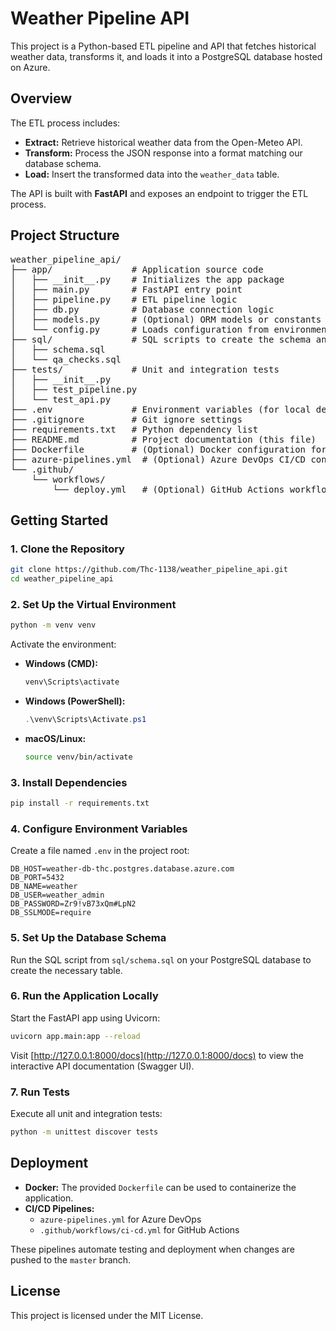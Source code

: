 # Weather Pipeline API

This project is a Python-based ETL pipeline and API that fetches historical weather data, transforms it, and loads it into a PostgreSQL database hosted on Azure.

## Overview

The ETL process includes:

- **Extract:** Retrieve historical weather data from the Open-Meteo API.  
- **Transform:** Process the JSON response into a format matching our database schema.  
- **Load:** Insert the transformed data into the `weather_data` table.

The API is built with **FastAPI** and exposes an endpoint to trigger the ETL process.

## Project Structure

<pre>
weather_pipeline_api/
├── app/               # Application source code
│   ├── __init__.py    # Initializes the app package
│   ├── main.py        # FastAPI entry point
│   ├── pipeline.py    # ETL pipeline logic
│   ├── db.py          # Database connection logic
│   ├── models.py      # (Optional) ORM models or constants
│   └── config.py      # Loads configuration from environment variables
├── sql/               # SQL scripts to create the schema and run QA checks
│   ├── schema.sql
│   └── qa_checks.sql
├── tests/             # Unit and integration tests
│   ├── __init__.py
│   ├── test_pipeline.py
│   └── test_api.py
├── .env               # Environment variables (for local development)
├── .gitignore         # Git ignore settings
├── requirements.txt   # Python dependency list
├── README.md          # Project documentation (this file)
├── Dockerfile         # (Optional) Docker configuration for containerization
├── azure-pipelines.yml  # (Optional) Azure DevOps CI/CD configuration
└── .github/
    └── workflows/
        └── deploy.yml   # (Optional) GitHub Actions workflow for deployment
</pre>

## Getting Started

### 1. Clone the Repository

```bash
git clone https://github.com/Thc-1138/weather_pipeline_api.git
cd weather_pipeline_api
```

### 2. Set Up the Virtual Environment

```bash
python -m venv venv
```

Activate the environment:

- **Windows (CMD):**
  ```bash
  venv\Scripts\activate
  ```
- **Windows (PowerShell):**
  ```powershell
  .\venv\Scripts\Activate.ps1
  ```
- **macOS/Linux:**
  ```bash
  source venv/bin/activate
  ```

### 3. Install Dependencies

```bash
pip install -r requirements.txt
```

### 4. Configure Environment Variables

Create a file named `.env` in the project root:

```dotenv
DB_HOST=weather-db-thc.postgres.database.azure.com
DB_PORT=5432
DB_NAME=weather
DB_USER=weather_admin
DB_PASSWORD=Zr9!vB73xQm#LpN2
DB_SSLMODE=require
```

### 5. Set Up the Database Schema

Run the SQL script from `sql/schema.sql` on your PostgreSQL database to create the necessary table.

### 6. Run the Application Locally

Start the FastAPI app using Uvicorn:

```bash
uvicorn app.main:app --reload
```

Visit [http://127.0.0.1:8000/docs](http://127.0.0.1:8000/docs) to view the interactive API documentation (Swagger UI).

### 7. Run Tests

Execute all unit and integration tests:

```bash
python -m unittest discover tests
```

## Deployment

- **Docker:** The provided `Dockerfile` can be used to containerize the application.  
- **CI/CD Pipelines:**
  - `azure-pipelines.yml` for Azure DevOps  
  - `.github/workflows/ci-cd.yml` for GitHub Actions

These pipelines automate testing and deployment when changes are pushed to the `master` branch.

## License

This project is licensed under the MIT License.
